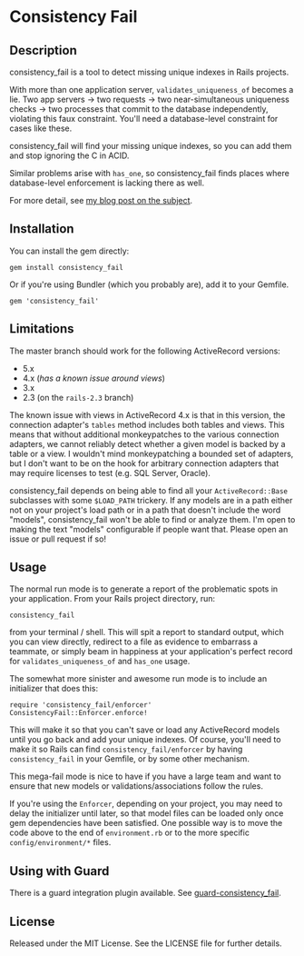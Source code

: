 # Consistency Fail

## Description
consistency\_fail is a tool to detect missing unique indexes in Rails projects.

With more than one application server, `validates_uniqueness_of` becomes a lie.
Two app servers -> two requests -> two near-simultaneous uniqueness checks ->
two processes that commit to the database independently, violating this faux
constraint. You'll need a database-level constraint for cases like these.

consistency\_fail will find your missing unique indexes, so you can add them and
stop ignoring the C in ACID.

Similar problems arise with `has_one`, so consistency\_fail finds places where
database-level enforcement is lacking there as well.

For more detail, see [my blog post on the
subject](http://blog.8thlight.com/articles/2011/6/11/winning-at-consistency).


## Installation

You can install the gem directly:

    gem install consistency_fail

Or if you're using Bundler (which you probably are), add it to your Gemfile.

    gem 'consistency_fail'


## Limitations

The master branch should work for the following ActiveRecord versions:

- 5.x
- 4.x (*has a known issue around views*)
- 3.x
- 2.3 (on the `rails-2.3` branch)

The known issue with views in ActiveRecord 4.x is that in this version, the
connection adapter's `tables` method includes both tables and views. This means
that without additional monkeypatches to the various connection adapters, we
cannot reliably detect whether a given model is backed by a table or a view. I
wouldn't mind monkeypatching a bounded set of adapters, but I don't want to be
on the hook for arbitrary connection adapters that may require licenses to test
(e.g. SQL Server, Oracle).

consistency\_fail depends on being able to find all your `ActiveRecord::Base`
subclasses with some `$LOAD_PATH` trickery. If any models are in a path either
not on your project's load path or in a path that doesn't include the word
"models", consistency\_fail won't be able to find or analyze them. I'm open to
making the text "models" configurable if people want that. Please open an issue
or pull request if so!

## Usage

The normal run mode is to generate a report of the problematic spots in your
application. From your Rails project directory, run:

    consistency_fail

from your terminal / shell. This will spit a report to standard output, which
you can view directly, redirect to a file as evidence to embarrass a teammate,
or simply beam in happiness at your application's perfect record for
`validates_uniqueness_of` and `has_one` usage.

The somewhat more sinister and awesome run mode is to include an initializer
that does this:

    require 'consistency_fail/enforcer'
    ConsistencyFail::Enforcer.enforce!

This will make it so that you can't save or load any ActiveRecord models until
you go back and add your unique indexes. Of course, you'll need to make it so
Rails can find `consistency_fail/enforcer` by having `consistency_fail` in your
Gemfile, or by some other mechanism.

This mega-fail mode is nice to have if you have a large team and want to ensure
that new models or validations/associations follow the rules.

If you're using the `Enforcer`, depending on your project, you may need to
delay the initializer until later, so that model files can be loaded only once
gem dependencies have been satisfied. One possible way is to move the code above
to the end of `environment.rb` or to the more specific `config/environment/*` files.

## Using with Guard

There is a guard integration plugin available. See [guard-consistency_fail](https://github.com/ptyagi16/guard-consistency_fail).

## License

Released under the MIT License. See the LICENSE file for further details.

